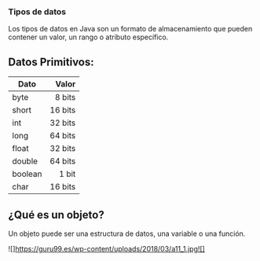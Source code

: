 ### Tipos de datos
Los tipos de datos en Java son un formato de almacenamiento que pueden contener un valor, un rango o atributo específico.
## Datos Primitivos:
|Dato  |Valor |
|-------| ---:|
|byte   | 8 bits|
|short  | 16 bits| 
|int    | 32 bits |
|long   | 64 bits |
|float  | 32 bits |
|double | 64 bits |
|boolean| 1 bit |
|char   | 16 bits |

## ¿Qué es un objeto?
Un objeto puede ser una estructura de datos, una variable o una función. 

![]https://guru99.es/wp-content/uploads/2018/03/a11_1.jpg![]


